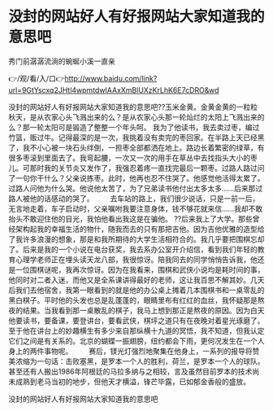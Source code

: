 # 没封的网站好人有好报网站大家知道我的意思吧
秀门前潺潺流淌的蜿蜒小溪一直亲

👉/观/看/入/口👉http://www.baidu.com/link?url=9GtYscxq2JHtl4wpmtdwIAAxXmBlUXzKrLhK6E7cDRO&wd

没封的网站好人有好报网站大家知道我的意思吧??玉米金黄。金黄金黄的一粒粒秋天，是从农家心头飞溅出来的么？是从农家心头那一轮灿烂的太阳上飞溅出来的么？那一轮太阳可是锻造了整整一个年头呵。
我为了他读书，我去卖过枣，编过竹篮，贩过牛。记得最深的是一次，我挑着没有卖完的枣回家。在半路上天已经黑了，我不小心被一块石头绊倒，一担枣全部都洒在地上。路边长着繁密的绿草，有很多枣滚到里面去了。我弯起腰，一次又一次的用手在草丛中去找指头大小的枣儿。可那时我的关节炎又发作了，我强忍着疼一直找完最后一颗枣。过路人路过问了一句你干什么？父亲说拣枣。此时，他再也忍不住哭了。他感觉他活得太累了。过路人问他为什么哭。他说他太苦了，为了兄弟读书他付出太多太多......后来那过路人被他的话感动的哭了。
　　去车站的路上，我们很少说话，只是一前一后，无言地走着，车子启动时，父亲嘱咐我要注意身体，钱不够花就来信……我却不敢抬头不敢迎住他的目光，我怕他看出我这是在骗他。
??后来我上了大学。那些曾经架构起我的幸福生活的物什，随我而去的只有那把吉他。因为吉他优雅的造型给了我许多浪漫的想象，那是和我所期待的大学生活相符合的。我几乎要把围棋忘却了。后来是我的一个小说在电台获奖，我去系办公室开介绍信，看到我们年轻的教育心理学老师正在埋头读天龙八部，我很惊讶。陪我同去的同学悄悄告诉我，他还是一位围棋谜呢，我再次惊讶。因为在我看来，围棋和武侠小说均是耗时间的事，他同时对二者入迷，而他又是全系课讲得最好的老师，这让我百思不解其妙。几天后我们去他宿舍，我第一眼看到的就是他的办公桌上摊着几本围棋书和一桌零乱的黑白棋子。平时他的头发也总是乱蓬蓬的，眼睛里布有红红的血丝，我怀疑那是熬夜的结果。当我看到那一桌散乱的棋子，我马上想到那正是熬夜的原因。因为白天他要读书，要备课，要登讲台，要看武侠，棋坪之道只有在夜晚对着星光琢磨了。至于他在讲台上的妙趣横生有多少来自那纵横十九道的冥悟，我不知道，但我认定它们之间是有关系的。北京的蝴蝶一振翅膀，纽约都会下雨，更何况发生在一个人身上的两件事物呢。
　　赛后，镁光灯强烈地聚集在他身上，一系列的报导将赞美浓缩为一句话：击败塞黑，是罗本一个人的胜利，荷兰，是罗本一个人的球队。甚至还有人搬出1986年阿根廷的马拉多纳与之相较，言及虽然目前罗本的技术尚未成熟到老马当初的地步，但他天才横溢，锋芒毕露，已如郁金香般的盛放。

没封的网站好人有好报网站大家知道我的意思吧
